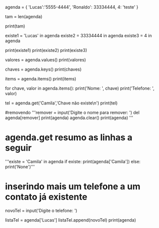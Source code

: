 agenda = {
    'Lucas':'5555-4444',
    'Ronaldo': 33334444,
    4: 'teste'
}

tam = len(agenda)

print(tam)

existe1 = 'Lucas' in agenda
existe2 = 33334444 in agenda
existe3 = 4 in agenda

print(existe1)
print(existe2)
print(existe3)

valores = agenda.values()
print(valores)

chaves = agenda.keys()
print(chaves)

items = agenda.items()
print(items)

for chave, valor in agenda.items():
    print('Nome: ', chave)
    print('Telefone: ', valor)

tel = agenda.get('Camila','Chave não existe\n')
print(tel)


#removendo
'''remover = input('Digite o nome para remover: ')
del agenda[remover]
print(agenda)
agenda.clear()
print(agenda)
'''
# agenda.get resumo as linhas a seguir
'''existe = 'Camila' in agenda
if existe:
    print(agenda['Camila'])
else:
    print('None')'''


# inserindo mais um telefone a um contato já existente
novoTel = input('Digite o telefone: ')

listaTel = agenda['Lucas']
listaTel.append(novoTel)
print(agenda)
